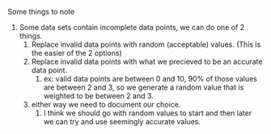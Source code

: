 Some things to note
1. Some data sets contain incomplete data points, we can do one of 2 things.
    1. Replace invalid data points with random (acceptable) values. (This is the easier of the 2 options)
    2. Replace invalid data points with what we precieved to be an accurate data point.
        1. ex: valid data points are between 0 and 10, 90% of those values are between 2 and 3, so we generate a random value that is weighted to be between 2 and 3.
    3. either way we need to document our choice.
        1. I think we should go with random values to start and then later we can try and use seemingly accurate values.